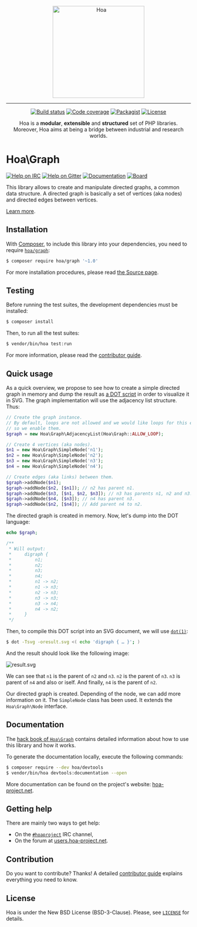 <p align="center">
  <img src="https://static.hoa-project.net/Image/Hoa.svg" alt="Hoa" width="250px" />
</p>

---

<p align="center">
  <a href="https://travis-ci.org/hoaproject/graph"><img src="https://img.shields.io/travis/hoaproject/graph/master.svg" alt="Build status" /></a>
  <a href="https://coveralls.io/github/hoaproject/graph?branch=master"><img src="https://img.shields.io/coveralls/hoaproject/graph/master.svg" alt="Code coverage" /></a>
  <a href="https://packagist.org/packages/hoa/graph"><img src="https://img.shields.io/packagist/dt/hoa/graph.svg" alt="Packagist" /></a>
  <a href="https://hoa-project.net/LICENSE"><img src="https://img.shields.io/packagist/l/hoa/graph.svg" alt="License" /></a>
</p>
<p align="center">
  Hoa is a <strong>modular</strong>, <strong>extensible</strong> and
  <strong>structured</strong> set of PHP libraries.<br />
  Moreover, Hoa aims at being a bridge between industrial and research worlds.
</p>

# Hoa\Graph

[![Help on IRC](https://img.shields.io/badge/help-%23hoaproject-ff0066.svg)](https://webchat.freenode.net/?channels=#hoaproject)
[![Help on Gitter](https://img.shields.io/badge/help-gitter-ff0066.svg)](https://gitter.im/hoaproject/central)
[![Documentation](https://img.shields.io/badge/documentation-hack_book-ff0066.svg)](https://central.hoa-project.net/Documentation/Library/Graph)
[![Board](https://img.shields.io/badge/organisation-board-ff0066.svg)](https://waffle.io/hoaproject/graph)

This library allows to create and manipulate directed graphs, a common data
structure. A directed graph is basically a set of vertices (aka nodes) and
directed edges between vertices.

[Learn more](https://central.hoa-project.net/Documentation/Library/Graph).

## Installation

With [Composer](https://getcomposer.org/), to include this library into
your dependencies, you need to
require [`hoa/graph`](https://packagist.org/packages/hoa/graph):

```sh
$ composer require hoa/graph '~1.0'
```

For more installation procedures, please read [the Source
page](https://hoa-project.net/Source.html).

## Testing

Before running the test suites, the development dependencies must be installed:

```sh
$ composer install
```

Then, to run all the test suites:

```sh
$ vendor/bin/hoa test:run
```

For more information, please read the [contributor
guide](https://hoa-project.net/Literature/Contributor/Guide.html).

## Quick usage

As a quick overview, we propose to see how to create a simple directed graph in
memory and dump the result as [a DOT
script](http://graphviz.org/content/dot-language) in order to visualize it in
SVG. The graph implementation will use the adjacency list structure. Thus:

```php
// Create the graph instance.
// By default, loops are not allowed and we would like loops for this example,
// so we enable them.
$graph = new Hoa\Graph\AdjacencyList(Hoa\Graph::ALLOW_LOOP);

// Create 4 vertices (aka nodes).
$n1 = new Hoa\Graph\SimpleNode('n1');
$n2 = new Hoa\Graph\SimpleNode('n2');
$n3 = new Hoa\Graph\SimpleNode('n3');
$n4 = new Hoa\Graph\SimpleNode('n4');

// Create edges (aka links) between them.
$graph->addNode($n1);
$graph->addNode($n2, [$n1]); // n2 has parent n1.
$graph->addNode($n3, [$n1, $n2, $n3]); // n3 has parents n1, n2 and n3.
$graph->addNode($n4, [$n3]); // n4 has parent n3.
$graph->addNode($n2, [$n4]); // Add parent n4 to n2.
```

The directed graph is created in memory. Now, let's dump into the DOT language:

```php
echo $graph;

/**
 * Will output:
 *     digraph {
 *         n1;
 *         n2;
 *         n3;
 *         n4;
 *         n1 -> n2;
 *         n1 -> n3;
 *         n2 -> n3;
 *         n3 -> n3;
 *         n3 -> n4;
 *         n4 -> n2;
 *     }
 */
```

Then, to compile this DOT script into an SVG document, we will use
[`dot(1)`](http://graphviz.org/pdf/dot.1.pdf):

```sh
$ dot -Tsvg -oresult.svg <( echo 'digraph { … }'; )
```

And the result should look like the following image:

![result.svg](https://central.hoa-project.net/Resource/Library/Graph/Documentation/Image/Simple.svg?format=raw)

We can see that `n1` is the parent of `n2` and `n3`. `n2` is the parent of `n3`.
`n3` is parent of `n4` and also or iself. And finally, `n4` is the parent of
`n2`.

Our directed graph is created. Depending of the node, we can add more
information on it. The `SimpleNode` class has been used. It extends the
`Hoa\Graph\Node` interface.

## Documentation

The
[hack book of `Hoa\Graph`](https://central.hoa-project.net/Documentation/Library/Graph)
contains detailed information about how to use this library and how it works.

To generate the documentation locally, execute the following commands:

```sh
$ composer require --dev hoa/devtools
$ vendor/bin/hoa devtools:documentation --open
```

More documentation can be found on the project's website:
[hoa-project.net](https://hoa-project.net/).

## Getting help

There are mainly two ways to get help:

  * On the [`#hoaproject`](https://webchat.freenode.net/?channels=#hoaproject)
    IRC channel,
  * On the forum at [users.hoa-project.net](https://users.hoa-project.net).

## Contribution

Do you want to contribute? Thanks! A detailed [contributor
guide](https://hoa-project.net/Literature/Contributor/Guide.html) explains
everything you need to know.

## License

Hoa is under the New BSD License (BSD-3-Clause). Please, see
[`LICENSE`](https://hoa-project.net/LICENSE) for details.
